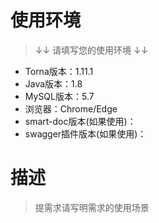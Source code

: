 # 使用环境

> ↓↓ 请填写您的使用环境 ↓↓

- Torna版本：1.11.1
- Java版本：1.8
- MySQL版本：5.7
- 浏览器：Chrome/Edge
- smart-doc版本(如果使用)：
- swagger插件版本(如果使用)：

# 描述

> 提需求请写明需求的使用场景
